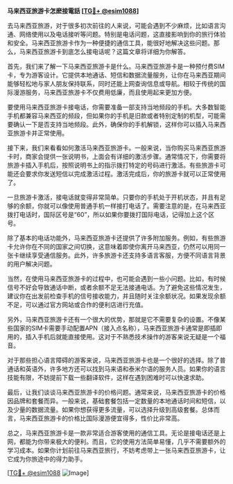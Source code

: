 **马来西亚旅游卡怎麽接電話 [[TG💪+ @esim1088](https://t.me/s/esim1088)]**

去马来西亚旅游，对于很多初次前往的人来说，可能会遇到不少麻烦，比如语言沟通、网络使用以及电话接听等问题。特别是电话问题，这直接影响到你的旅行体验和安全。马来西亚旅游卡作为一种便捷的通信工具，能很好地解决这些问题。那么，马来西亚旅游卡到底怎么接电话呢？这篇文章将详细为你解答。

首先，我们来了解一下马来西亚旅游卡是什么。马来西亚旅游卡是一种预付费SIM卡，专为游客设计。它提供本地通话、短信和数据流量服务，让你在马来西亚期间能够轻松地与家人朋友保持联系，同时还能上网查询信息或导航。相较于传统的国际漫游服务，马来西亚旅游卡不仅费用低廉，而且使用起来更加方便。

要使用马来西亚旅游卡接电话，你需要准备一部支持当地频段的手机。大多数智能手机都兼容马来西亚的频段，但如果你的手机是旧款或者特别定制的机型，可能需要确认一下是否支持当地频段。此外，确保你的手机解锁，这样你可以插入马来西亚旅游卡并正常使用。

接下来，我们来看看如何激活马来西亚旅游卡。一般来说，当你购买马来西亚旅游卡时，商家会提供一张说明书，上面会有详细的激活步骤。通常情况下，你需要将旅游卡插入手机后，按照说明书上的指示拨打特定的号码进行激活。有些旅游卡可能还会要求你发送短信以完成激活过程。激活完成后，你的旅游卡就可以正常使用了。

一旦旅游卡激活，接电话就变得非常简单。只要你的手机处于开机状态，并且有足够的余额，你就可以像使用普通手机一样接打电话了。需要注意的是，在马来西亚拨打电话时，国际区号是“60”，所以如果你要拨打国际电话，记得加上这个区号。

除了基本的电话功能外，马来西亚旅游卡还提供了许多附加服务。例如，有些旅游卡允许你在不同的国家之间切换，这意味着即使你离开马来西亚，仍然可以用同一张卡继续享受通信服务。此外，许多旅游卡还支持多语言客服，方便不同语言背景的用户解决问题。

当然，在使用马来西亚旅游卡的过程中，也可能会遇到一些小问题。比如，有时候信号不好会导致通话中断，或者余额不足无法接通电话。为了避免这些情况发生，建议你在出发前检查手机的信号接收能力，并且随时关注余额状况。如果发现余额不足，可以通过官方网站或合作的便利店进行充值。

另外，马来西亚旅游卡还有一个很大的优势，那就是它不需要复杂的设置。不像某些国家的SIM卡需要手动配置APN（接入点名称），马来西亚旅游卡通常是即插即用的，插入手机后就能直接使用。这对于不熟悉技术操作的游客来说无疑是一个福音。

对于那些担心语言障碍的游客来说，马来西亚旅游卡也是一个很好的选择。除了普通话和英语外，许多地方还可以找到马来语和泰米尔语的服务人员。如果你的语言技能有限，不妨提前下载一些翻译软件，这样在遇到困难时可以快速求助。

最后，让我们谈谈马来西亚旅游卡的价格问题。通常来说，马来西亚旅游卡的价格因品牌和套餐而异。一般来说，基础套餐包括一定数量的本地通话时间和短信，以及少量的数据流量。如果你想获得更多流量，可以选择升级到高级套餐。总体而言，马来西亚旅游卡的价格比国际漫游便宜得多，性价比非常高。

总之，马来西亚旅游卡是一款非常适合游客使用的通信工具。无论是接电话还是上网，都能为你带来极大的便利。而且，它的使用方法简单易懂，几乎不需要额外的学习成本。如果你计划前往马来西亚旅行，不妨考虑带上一张马来西亚旅游卡，让它成为你旅途中的得力助手。

[[TG💪+ @esim1088](https://t.me/s/esim1088) ![Image](https://i.postimg.cc/4NQfJmqS/Snipaste-2025-05-13-00-14-12.png)]